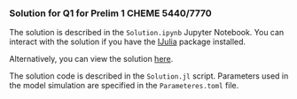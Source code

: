 ### Solution for Q1 for Prelim 1 CHEME 5440/7770

The solution is described in the ``Solution.ipynb`` Jupyter Notebook. You can interact with the solution if you have the [IJulia](https://github.com/JuliaLang/IJulia.jl) package installed. 

Alternatively, you can view the solution [here](https://nbviewer.jupyter.org/github/varnerlab/P1-Q1-5440-7770-Soln-S20/blob/master/Solution.ipynb).

The solution code is described in the ``Solution.jl`` script. 
Parameters used in the model simulation are specified in the ``Parameteres.toml`` file.